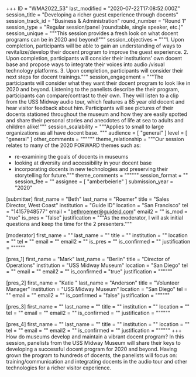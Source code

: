 +++
ID = "WMA2022_53"
last_modified = "2020-07-22T17:08:52.000Z"
session_title = "Developing a richer guest experience through docents"
session_track_id = "Business & Administration"
round_number = "Round 1"
session_type = "Regular session/panel (roundtable, single speaker, etc.)"
session_unique = """This session provides a  fresh look on what docent programs can be in 2020 and beyond!"""
session_objectives = """1.	Upon completion, participants will be able to gain an understanding of ways to revitalize/develop their docent program to improve the guest experience.
2.	Upon completion, participants will consider their institutions’ own docent base and propose ways to integrate their voices into audio /visual technology platforms.
3.  Upon completion, participants  will consider their next steps for docent trainings."""
session_engagement = """The participants will consider what they want their docent program to look like in 2020 and beyond.   Listening to the panelists describe the their program, participants can compare/contrast to their own.    They will listen to a clip from the USS Midway audio tour, which features a 85 year old docent and hear visitor feedback about him.   Participants will see pictures of their docents stationed throughout the museum and how they are
 easily spotted and share their  personal stories and anecdotes of life at sea to adults and children alike!"""
session_scalability = """Applies to small to large organizations as all have docent base.
"""
audience = [ "general" ]
level = [ "general" ]
other_comments = """"""
theme_relationship = """Our session relates to many of the 2020 FORWARD themes such as:
- re-examining the goals of docents in museums
- looking at diversity and accessibility in your docent base
- incorporating docents in new technologies and preserving their storytelling for future."""
theme_comments = """"""
session_format = ""
session_fee = ""
assignee = [ "amberbeierle" ]
submission_year = "2020"

[submitter]
first_name = "Beth"
last_name = "Roemer"
title = "Sales Director, West Coast"
institution = "Guide ID"
location = "San Francisco"
tel = "14157948577"
email = "bethroemer@guideid.com"
email2 = ""
is_mod = "true"
is_pres = "false"
justification = """As the moderator, I will ask initial questions and keep the time for the 2 presenters."""

[moderator]
first_name = ""
last_name = ""
title = ""
institution = ""
location = ""
tel = ""
email = ""
email2 = ""
is_pres = ""
is_confirmed = ""
justification = """"""

[pres_1]
first_name = "Mark"
last_name = "Berlin"
title = "Director of Operations"
institution = "USS Midway Museum"
location = "San Diego"
tel = ""
email = ""
email2 = ""
is_confirmed = "true"
justification = """"""

[pres_2]
first_name = "Katie "
last_name = "Anderson"
title = "Volunteer Manager"
institution = "USS Midway Museum"
location = "San Diego"
tel = ""
email = ""
email2 = ""
is_confirmed = "false"
justification = """"""

[pres_3]
first_name = ""
last_name = ""
title = ""
institution = ""
location = ""
tel = ""
email = ""
email2 = ""
is_confirmed = ""
justification = """"""

[pres_4]
first_name = ""
last_name = ""
title = ""
institution = ""
location = ""
tel = ""
email = ""
email2 = ""
is_confirmed = ""
justification = """"""
+++
How do museums develop and maintain a vibrant docent program?   In this session, panelists from the USS Midway Museum will share their keys to developing a successful docent program for 2020 and beyond.     Having grown the program to  hundreds of docents, the panelists will focus on:  training/communication and integrating docents in the audio tour and  other technologies for a richer visitor experience.     
